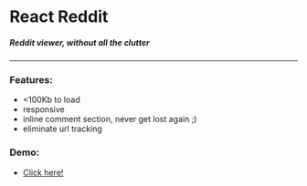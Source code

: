 # React Reddit

##### Reddit viewer, without all the clutter

---

### Features:
* <100Kb to load
* responsive
* inline comment section, never get lost again ;)
* eliminate url tracking


### Demo:
* [Click here!](https://thamcheongkit.github.io)